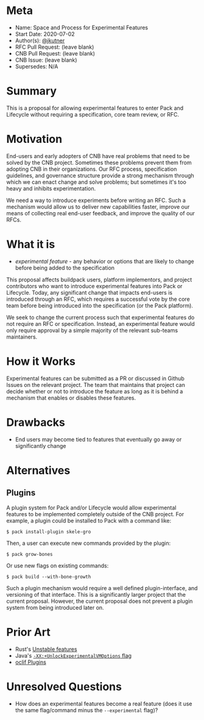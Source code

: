 # Meta
[meta]: #meta
- Name: Space and Process for Experimental Features
- Start Date: 2020-07-02
- Author(s): [@jkutner](https://github.com/jkutner)
- RFC Pull Request: (leave blank)
- CNB Pull Request: (leave blank)
- CNB Issue: (leave blank)
- Supersedes: N/A

# Summary
[summary]: #summary

This is a proposal for allowing experimental features to enter Pack and Lifecycle without requiring a specification, core team review, or RFC.

# Motivation
[motivation]: #motivation

End-users and early adopters of CNB have real problems that need to be solved by the CNB project. Sometimes these problems prevent them from adopting CNB in their organizations. Our RFC process, specification guidelines, and governance structure provide a strong mechanism through which we can enact change and solve problems; but sometimes it's too heavy and inhibits experimentation.

We need a way to introduce experiments before writing an RFC. Such a mechanism would allow us to deliver new capabilities faster, improve our means of collecting real end-user feedback, and improve the quality of our RFCs.

# What it is
[what-it-is]: #what-it-is

- *experimental feature* - any behavior or options that are likely to change before being added to the specification

This proposal affects buildpack users, platform implementors, and project contributors who want to introduce experimental features into Pack or Lifecycle. Today, any significant change that impacts end-users is introduced through an RFC, which requires a successful vote by the core team before being introduced into the specification (or the Pack platform).

We seek to change the current process such that experimental features do not require an RFC or specification. Instead, an experimental feature would only require approval by a simple majority of the relevant sub-teams maintainers.

# How it Works
[how-it-works]: #how-it-works

Experimental features can be submitted as a PR or discussed in Github Issues on the relevant project. The team that maintains that project can decide whether or not to introduce the feature as long as it is behind a  mechanism that enables or disables these features.

# Drawbacks
[drawbacks]: #drawbacks

- End users may become tied to features that eventually go away or significantly change

# Alternatives
[alternatives]: #alternatives

## Plugins

A plugin system for Pack and/or Lifecycle would allow experimental features to be implemented completely outside of the CNB project. For example, a plugin could be installed to Pack with a command like:

```
$ pack install-plugin skele-gro
```

Then, a user can execute new commands provided by the plugin:

```
$ pack grow-bones
```

Or use new flags on existing commands:

```
$ pack build --with-bone-growth
```

Such a plugin mechanism would require a well defined plugin-interface, and versioning of that interface. This is a significantly larger project that the current proposal. However, the current proposal does not prevent a plugin system from being introduced later on.

# Prior Art
[prior-art]: #prior-art

- Rust's [Unstable features](https://doc.rust-lang.org/rustdoc/unstable-features.html)
- Java's [`-XX:+UnlockExperimentalVMOptions` flag](https://bugs.openjdk.java.net/browse/JDK-6618726)
- [oclif Plugins](https://oclif.io/docs/plugins)

# Unresolved Questions
[unresolved-questions]: #unresolved-questions

- How does an experimental features become a real feature (does it use the same flag/command minus the `--experimental` flag)?
